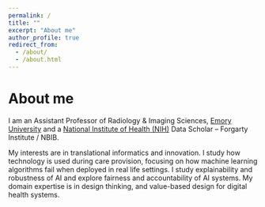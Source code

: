 ```yaml
---
permalink: /
title: ""
excerpt: "About me"
author_profile: true
redirect_from: 
  - /about/
  - /about.html
---
```


About me
======

I am an Assistant Professor of Radiology & Imaging Sciences, [Emory University](https://www.emory.edu/home/index.html) and a [National Institute of Health (NIH)](https://www.nih.gov/) Data Scholar – Forgarty Institute / NBIB.     

My interests are in translational informatics and innovation. I study how technology is used during care provision, focusing on how machine learning algorithms fail when deployed in real life settings. I study explainability and robustness of AI and explore fairness and accountability of AI systems. My domain expertise is in design thinking, and value-based design for digital health systems.
